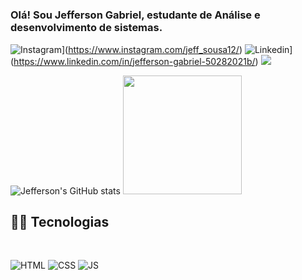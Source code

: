 #
### Olá! Sou  Jefferson Gabriel, estudante de Análise e desenvolvimento de sistemas.


![Instagram](https://img.shields.io/badge/Instagram-E4405F?style=for-the-badge&logo=instagram&logoColor=white)](https://www.instagram.com/jeff_sousa12/)
![Linkedin](https://img.shields.io/badge/LinkedIn-0077B5?style=for-the-badge&logo=linkedin&logoColor=white)](https://www.linkedin.com/in/jefferson-gabriel-50282021b/)
 <a href = "mailto:jeffersongabriel.contato@gmail.com"><img src="https://img.shields.io/badge/-Gmail-%23333?style=for-the-badge&logo=gmail&logoColor=white" target="_blank"></a>


![Jefferson's GitHub stats](https://github-readme-stats.vercel.app/api?username=nosreffej1&show_icons=true&theme=highcontrast)
<img height="190em"  src="https://github-readme-stats.vercel.app/api/top-langs/?username=nosreffej1&layout=compact&langs_count=7&theme=highcontrast"/>

## 👨‍💻 Tecnologias

<br>

 ![HTML](https://img.shields.io/badge/HTML5-E34F26?style=for-the-badge&logo=html5&logoColor=white)
 ![CSS](https://img.shields.io/badge/CSS3-1572B6?style=for-the-badge&logo=css3&logoColor=white)
 ![JS](https://img.shields.io/badge/JavaScript-F7DF1E?style=for-the-badge&logo=javascript&logoColor=black)



